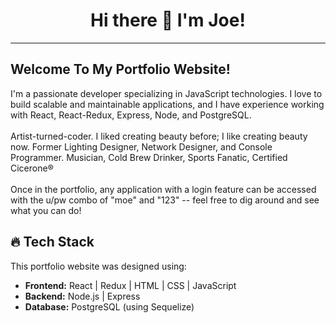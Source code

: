 ###
<h1 align="center"> Hi there 👋 I'm Joe!</h1>
<p align="center">
  <hr>
</p>

## Welcome To My Portfolio Website!

I'm a passionate developer specializing in JavaScript technologies. I love to build scalable and maintainable applications, and I have experience working with React, React-Redux, Express, Node, and PostgreSQL.</br><br/>
Artist-turned-coder. I liked creating beauty before; I like creating beauty now.
Former Lighting Designer, Network Designer, and Console Programmer. Musician, Cold Brew Drinker, Sports Fanatic, Certified Cicerone®</br><br/>
Once in the portfolio, any application with a login feature can be accessed with the u/pw combo of "moe" and "123" -- feel free to dig around and see what you can do!

## 🔥 Tech Stack

This portfolio website was designed using:

- **Frontend:** React | Redux | HTML | CSS | JavaScript
- **Backend:** Node.js | Express
- **Database:** PostgreSQL (using Sequelize)



<!--
**joedelbalzo/joedelbalzo** is a ✨ _special_ ✨ repository because its `README.md` (this file) appears on your GitHub profile.

Here are some ideas to get you started:

- 🔭 I’m currently working on ...
- 🌱 I’m currently learning ...
- 👯 I’m looking to collaborate on ...
- 🤔 I’m looking for help with ...
- 💬 Ask me about ...
- 📫 How to reach me: ...
- 😄 Pronouns: ...
- ⚡ Fun fact: ...
-->



